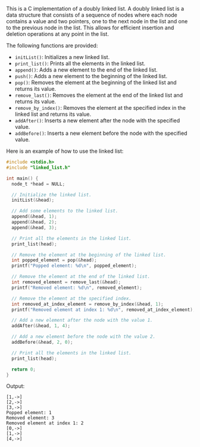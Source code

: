 This is a C implementation of a doubly linked list. A doubly linked list is a data structure that consists of a sequence of nodes where each node contains a value and two pointers, one to the next node in the list and one to the previous node in the list. This allows for efficient insertion and deletion operations at any point in the list.

The following functions are provided:

* `initList()`: Initializes a new linked list.
* `print_list()`: Prints all the elements in the linked list.
* `append()`: Adds a new element to the end of the linked list.
* `push()`: Adds a new element to the beginning of the linked list.
* `pop()`: Removes the element at the beginning of the linked list and returns its value.
* `remove_last()`: Removes the element at the end of the linked list and returns its value.
* `remove_by_index()`: Removes the element at the specified index in the linked list and returns its value.
* `addAfter()`: Inserts a new element after the node with the specified value.
* `addBefore()`: Inserts a new element before the node with the specified value.

Here is an example of how to use the linked list:

```c
#include <stdio.h>
#include "linked_list.h"

int main() {
  node_t *head = NULL;

  // Initialize the linked list.
  initList(&head);

  // Add some elements to the linked list.
  append(&head, 1);
  append(&head, 2);
  append(&head, 3);

  // Print all the elements in the linked list.
  print_list(head);

  // Remove the element at the beginning of the linked list.
  int popped_element = pop(&head);
  printf("Popped element: %d\n", popped_element);

  // Remove the element at the end of the linked list.
  int removed_element = remove_last(&head);
  printf("Removed element: %d\n", removed_element);

  // Remove the element at the specified index.
  int removed_at_index_element = remove_by_index(&head, 1);
  printf("Removed element at index 1: %d\n", removed_at_index_element);

  // Add a new element after the node with the value 1.
  addAfter(&head, 1, 4);

  // Add a new element before the node with the value 2.
  addBefore(&head, 2, 0);

  // Print all the elements in the linked list.
  print_list(head);

  return 0;
}
```

Output:

```
[1,->]
[2,->]
[3,->]
Popped element: 1
Removed element: 3
Removed element at index 1: 2
[0,->]
[1,->]
[4,->]
```
